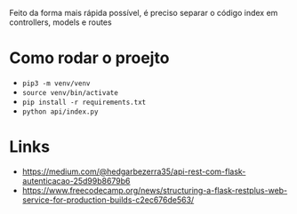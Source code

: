 Feito da forma mais rápida possível, é preciso separar o código index  em controllers, models e routes
# Como rodar o proejto
- `pip3 -m venv/venv`
- `source venv/bin/activate`
- `pip install -r requirements.txt` 
- `python api/index.py `



# Links
- https://medium.com/@hedgarbezerra35/api-rest-com-flask-autenticacao-25d99b8679b6
- https://www.freecodecamp.org/news/structuring-a-flask-restplus-web-service-for-production-builds-c2ec676de563/